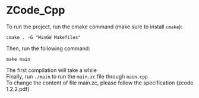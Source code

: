 # ZCode_Cpp
To run the project, run the cmake command (make sure to install `cmake`):
```
cmake . -G "MinGW Makefiles"
```
Then, run the following command:
```
make main
```
The first compilation will take a while<br />
Finally, run `./main` to run the `main.zc` file through `main.cpp`<br />
To change the content of file main.zc, please follow the specification (zcode 1.2.2.pdf)
